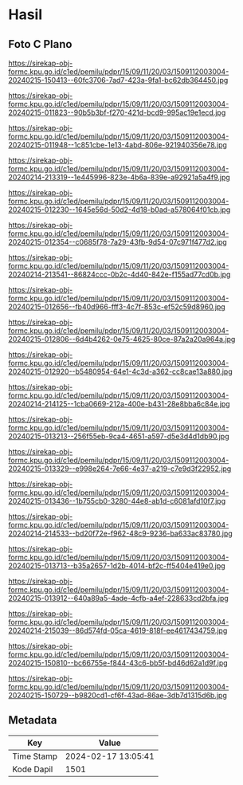 # Hasil

## Foto C Plano

https://sirekap-obj-formc.kpu.go.id/c1ed/pemilu/pdpr/15/09/11/20/03/1509112003004-20240215-150413--60fc3706-7ad7-423a-9fa1-bc62db364450.jpg

https://sirekap-obj-formc.kpu.go.id/c1ed/pemilu/pdpr/15/09/11/20/03/1509112003004-20240215-011823--90b5b3bf-f270-421d-bcd9-995ac19e1ecd.jpg

https://sirekap-obj-formc.kpu.go.id/c1ed/pemilu/pdpr/15/09/11/20/03/1509112003004-20240215-011948--1c851cbe-1e13-4abd-806e-921940356e78.jpg

https://sirekap-obj-formc.kpu.go.id/c1ed/pemilu/pdpr/15/09/11/20/03/1509112003004-20240214-213319--1e445996-823e-4b6a-839e-a92921a5a4f9.jpg

https://sirekap-obj-formc.kpu.go.id/c1ed/pemilu/pdpr/15/09/11/20/03/1509112003004-20240215-012230--1645e56d-50d2-4d18-b0ad-a578064f01cb.jpg

https://sirekap-obj-formc.kpu.go.id/c1ed/pemilu/pdpr/15/09/11/20/03/1509112003004-20240215-012354--c0685f78-7a29-43fb-9d54-07c971f477d2.jpg

https://sirekap-obj-formc.kpu.go.id/c1ed/pemilu/pdpr/15/09/11/20/03/1509112003004-20240214-213541--86824ccc-0b2c-4d40-842e-f155ad77cd0b.jpg

https://sirekap-obj-formc.kpu.go.id/c1ed/pemilu/pdpr/15/09/11/20/03/1509112003004-20240215-012656--fb40d966-fff3-4c7f-853c-ef52c59d8960.jpg

https://sirekap-obj-formc.kpu.go.id/c1ed/pemilu/pdpr/15/09/11/20/03/1509112003004-20240215-012806--6d4b4262-0e75-4625-80ce-87a2a20a964a.jpg

https://sirekap-obj-formc.kpu.go.id/c1ed/pemilu/pdpr/15/09/11/20/03/1509112003004-20240215-012920--b5480954-64e1-4c3d-a362-cc8cae13a880.jpg

https://sirekap-obj-formc.kpu.go.id/c1ed/pemilu/pdpr/15/09/11/20/03/1509112003004-20240214-214125--1cba0669-212a-400e-b431-28e8bba6c84e.jpg

https://sirekap-obj-formc.kpu.go.id/c1ed/pemilu/pdpr/15/09/11/20/03/1509112003004-20240215-013213--256f55eb-9ca4-4651-a597-d5e3d4d1db90.jpg

https://sirekap-obj-formc.kpu.go.id/c1ed/pemilu/pdpr/15/09/11/20/03/1509112003004-20240215-013329--e998e264-7e66-4e37-a219-c7e9d3f22952.jpg

https://sirekap-obj-formc.kpu.go.id/c1ed/pemilu/pdpr/15/09/11/20/03/1509112003004-20240215-013436--1b755cb0-3280-44e8-ab1d-c6081afd10f7.jpg

https://sirekap-obj-formc.kpu.go.id/c1ed/pemilu/pdpr/15/09/11/20/03/1509112003004-20240214-214533--bd20f72e-f962-48c9-9236-ba633ac83780.jpg

https://sirekap-obj-formc.kpu.go.id/c1ed/pemilu/pdpr/15/09/11/20/03/1509112003004-20240215-013713--b35a2657-1d2b-4014-bf2c-ff5404e419e0.jpg

https://sirekap-obj-formc.kpu.go.id/c1ed/pemilu/pdpr/15/09/11/20/03/1509112003004-20240215-013912--640a89a5-4ade-4cfb-a4ef-228633cd2bfa.jpg

https://sirekap-obj-formc.kpu.go.id/c1ed/pemilu/pdpr/15/09/11/20/03/1509112003004-20240214-215039--86d574fd-05ca-4619-818f-ee4617434759.jpg

https://sirekap-obj-formc.kpu.go.id/c1ed/pemilu/pdpr/15/09/11/20/03/1509112003004-20240215-150810--bc66755e-f844-43c6-bb5f-bd46d62a1d9f.jpg

https://sirekap-obj-formc.kpu.go.id/c1ed/pemilu/pdpr/15/09/11/20/03/1509112003004-20240215-150729--b9820cd1-cf6f-43ad-86ae-3db7d1315d6b.jpg


## Metadata

| Key        | Value               |
| ---------- | ------------------- |
| Time Stamp | 2024-02-17 13:05:41 |
| Kode Dapil | 1501                |



